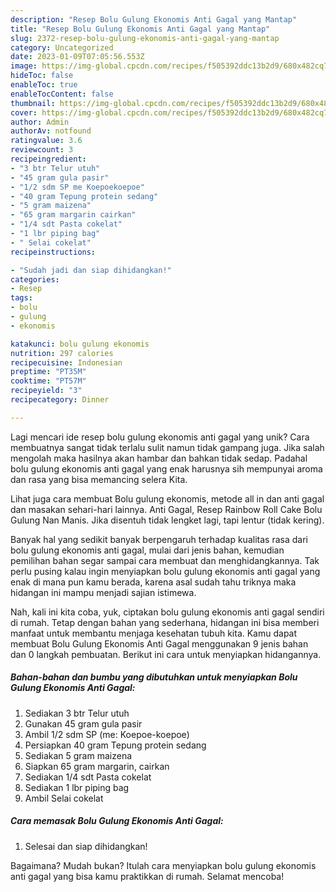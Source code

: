 ```yaml
---
description: "Resep Bolu Gulung Ekonomis Anti Gagal yang Mantap"
title: "Resep Bolu Gulung Ekonomis Anti Gagal yang Mantap"
slug: 2372-resep-bolu-gulung-ekonomis-anti-gagal-yang-mantap
category: Uncategorized
date: 2023-01-09T07:05:56.553Z
image: https://img-global.cpcdn.com/recipes/f505392ddc13b2d9/680x482cq70/bolu-gulung-ekonomis-anti-gagal-foto-resep-utama.jpg
hideToc: false
enableToc: true
enableTocContent: false
thumbnail: https://img-global.cpcdn.com/recipes/f505392ddc13b2d9/680x482cq70/bolu-gulung-ekonomis-anti-gagal-foto-resep-utama.jpg
cover: https://img-global.cpcdn.com/recipes/f505392ddc13b2d9/680x482cq70/bolu-gulung-ekonomis-anti-gagal-foto-resep-utama.jpg
author: Admin
authorAv: notfound
ratingvalue: 3.6
reviewcount: 3
recipeingredient:
- "3 btr Telur utuh"
- "45 gram gula pasir"
- "1/2 sdm SP me Koepoekoepoe"
- "40 gram Tepung protein sedang"
- "5 gram maizena"
- "65 gram margarin cairkan"
- "1/4 sdt Pasta cokelat"
- "1 lbr piping bag"
- " Selai cokelat"
recipeinstructions:

- "Sudah jadi dan siap dihidangkan!"
categories:
- Resep
tags:
- bolu
- gulung
- ekonomis

katakunci: bolu gulung ekonomis 
nutrition: 297 calories
recipecuisine: Indonesian
preptime: "PT35M"
cooktime: "PT57M"
recipeyield: "3"
recipecategory: Dinner

---
```





Lagi mencari ide resep bolu gulung ekonomis anti gagal yang unik? Cara membuatnya sangat tidak terlalu sulit namun tidak gampang juga. Jika salah mengolah maka hasilnya akan hambar dan bahkan tidak sedap. Padahal bolu gulung ekonomis anti gagal yang enak harusnya sih mempunyai aroma dan rasa yang bisa memancing selera Kita.





Lihat juga cara membuat Bolu gulung ekonomis, metode all in dan anti gagal dan masakan sehari-hari lainnya. Anti Gagal, Resep Rainbow Roll Cake Bolu Gulung Nan Manis. Jika disentuh tidak lengket lagi, tapi lentur (tidak kering).

Banyak hal yang sedikit banyak berpengaruh terhadap kualitas rasa dari bolu gulung ekonomis anti gagal, mulai dari jenis bahan, kemudian pemilihan bahan segar sampai cara membuat dan menghidangkannya. Tak perlu pusing kalau ingin menyiapkan bolu gulung ekonomis anti gagal yang enak di mana pun kamu berada, karena asal sudah tahu triknya maka hidangan ini mampu menjadi sajian istimewa.






Nah, kali ini kita coba, yuk, ciptakan bolu gulung ekonomis anti gagal sendiri di rumah. Tetap dengan bahan yang sederhana, hidangan ini bisa memberi manfaat untuk membantu menjaga kesehatan tubuh kita. Kamu dapat membuat Bolu Gulung Ekonomis Anti Gagal menggunakan 9 jenis bahan dan 0 langkah pembuatan. Berikut ini cara untuk menyiapkan hidangannya.

<!--inarticleads1-->

##### Bahan-bahan dan bumbu yang dibutuhkan untuk menyiapkan Bolu Gulung Ekonomis Anti Gagal:

1. Sediakan 3 btr Telur utuh
1. Gunakan 45 gram gula pasir
1. Ambil 1/2 sdm SP (me: Koepoe-koepoe)
1. Persiapkan 40 gram Tepung protein sedang
1. Sediakan 5 gram maizena
1. Siapkan 65 gram margarin, cairkan
1. Sediakan 1/4 sdt Pasta cokelat
1. Sediakan 1 lbr piping bag
1. Ambil  Selai cokelat




<!--inarticleads2-->

##### Cara memasak Bolu Gulung Ekonomis Anti Gagal:


1. Selesai dan siap dihidangkan!



Bagaimana? Mudah bukan? Itulah cara menyiapkan bolu gulung ekonomis anti gagal yang bisa kamu praktikkan di rumah. Selamat mencoba!
